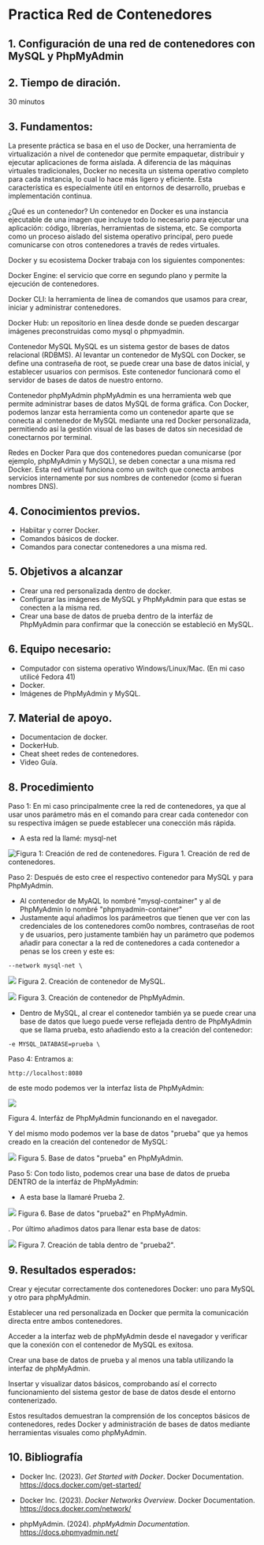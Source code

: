 # Practica Red de Contenedores
## 1. Configuración de una red de contenedores con MySQL y PhpMyAdmin
## 2. Tiempo de diración.
30 minutos
## 3. Fundamentos:

La presente práctica se basa en el uso de Docker, una herramienta de virtualización a nivel de contenedor que permite empaquetar, distribuir y ejecutar aplicaciones de forma aislada. A diferencia de las máquinas virtuales tradicionales, Docker no necesita un sistema operativo completo para cada instancia, lo cual lo hace más ligero y eficiente. Esta característica es especialmente útil en entornos de desarrollo, pruebas e implementación continua.

¿Qué es un contenedor?
Un contenedor en Docker es una instancia ejecutable de una imagen que incluye todo lo necesario para ejecutar una aplicación: código, librerías, herramientas de sistema, etc. Se comporta como un proceso aislado del sistema operativo principal, pero puede comunicarse con otros contenedores a través de redes virtuales.

 Docker y su ecosistema
Docker trabaja con los siguientes componentes:

Docker Engine: el servicio que corre en segundo plano y permite la ejecución de contenedores.

Docker CLI: la herramienta de línea de comandos que usamos para crear, iniciar y administrar contenedores.

Docker Hub: un repositorio en línea desde donde se pueden descargar imágenes preconstruidas como mysql o phpmyadmin.

Contenedor MySQL
MySQL es un sistema gestor de bases de datos relacional (RDBMS). Al levantar un contenedor de MySQL con Docker, se define una contraseña de root, se puede crear una base de datos inicial, y establecer usuarios con permisos. Este contenedor funcionará como el servidor de bases de datos de nuestro entorno.

Contenedor phpMyAdmin
phpMyAdmin es una herramienta web que permite administrar bases de datos MySQL de forma gráfica. Con Docker, podemos lanzar esta herramienta como un contenedor aparte que se conecta al contenedor de MySQL mediante una red Docker personalizada, permitiendo así la gestión visual de las bases de datos sin necesidad de conectarnos por terminal.

Redes en Docker
Para que dos contenedores puedan comunicarse (por ejemplo, phpMyAdmin y MySQL), se deben conectar a una misma red Docker. Esta red virtual funciona como un switch que conecta ambos servicios internamente por sus nombres de contenedor (como si fueran nombres DNS).




## 4. Conocimientos previos.

- Habiitar y correr Docker.
- Comandos básicos de docker.
- Comandos para conectar contenedores a una misma red.

## 5. Objetivos a alcanzar
   
- Crear una red personalizada dentro de docker.
- Configurar las imágenes de MySQL y PhpMyAdmin para que estas se conecten a la misma red.
- Crear una base de datos de prueba dentro de la interfáz de PhpMyAdmin para confirmar que la conección se estableció en MySQL.

## 6. Equipo necesario:
  
- Computador con sistema operativo Windows/Linux/Mac. (En mi caso utilicé Fedora 41)
- Docker.
- Imágenes de PhpMyAdmin y MySQL.

## 7. Material de apoyo.
   
- Documentacion de docker.
- DockerHub.
- Cheat sheet redes de contenedores.
- Video Guía.

## 8. Procedimiento

Paso 1: En mi caso principalmente cree la red de contenedores, ya que al usar unos parámetro más en el comando para crear cada contenedor con su respectiva imágen se puede establecer una conección más rápida.
- A esta red la llamé: mysql-net

![Figura 1: Creación de red de contenedores.](src/Captura%20desde%202025-04-23%2000-44-21.png)
Figura 1. Creación de red de contenedores.


Paso 2: Después de esto cree el respectivo contenedor para MySQL y para PhpMyAdmin.
- Al contenedor de MyAQL lo nombré "mysql-container" y al de PhpMyAdmin lo nombré "phpmyadmin-container"
- Justamente aquí añadimos los parámeetros que tienen que ver con las credenciales de los contenedores com0o nombres, contraseñas de root y de usuarios, pero justamente también hay un parámetro que podemos añadir para conectar a la red de contenedores a cada contenedor a penas se los creen y este es: 

```
--network mysql-net \
```

![](src/Captura%20desde%202025-04-23%2000-45-02.png)
Figura 2. Creación de contenedor de MySQL.


![](src/Captura%20desde%202025-04-23%2000-45-34.png)
Figura 3. Creación de contenedor de PhpMyAdmin.

- Dentro de MySQL, al crear el contenedor también ya se puede crear una base de datos que luego puede verse reflejada dentro de PhpMyAdmin que se llama prueba, esto añadiendo esto a la creación del contenedor:

```
-e MYSQL_DATABASE=prueba \
```

Paso 4: Entramos a:

```
http://localhost:8080
```
de este modo podemos ver la interfaz lista de PhpMyAdmin:

![](src/Captura%20desde%202025-04-23%2001-17-43.png)

Figura 4. Interfáz de PhpMyAdmin funcionando en el navegador.

Y del mismo modo podemos ver la base de datos "prueba" que ya hemos creado en la creación del contenedor de MySQL:

![](src/Captura%20desde%202025-04-23%2000-46-57.png)
Figura 5. Base de datos "prueba" en PhpMyAdmin.

Paso 5: Con todo listo, podemos crear una base de datos de prueba DENTRO de la interfáz de PhpMyAdmin:
- A esta base la llamaré Prueba 2.

![](src/Captura%20desde%202025-04-23%2001-21-08.png)
Figura 6. Base de datos "prueba2" en PhpMyAdmin.

. Por último añadimos datos para llenar esta base de datos:

![](src/Captura%20desde%202025-04-23%2001-24-34.png)
Figura 7. Creación de tabla dentro de "prueba2".

## 9. Resultados esperados:
    
Crear y ejecutar correctamente dos contenedores Docker: uno para MySQL y otro para phpMyAdmin.

Establecer una red personalizada en Docker que permita la comunicación directa entre ambos contenedores.

Acceder a la interfaz web de phpMyAdmin desde el navegador y verificar que la conexión con el contenedor de MySQL es exitosa.

Crear una base de datos de prueba y al menos una tabla utilizando la interfaz de phpMyAdmin.

Insertar y visualizar datos básicos, comprobando así el correcto funcionamiento del sistema gestor de base de datos desde el entorno contenerizado.

Estos resultados demuestran la comprensión de los conceptos básicos de contenedores, redes Docker y administración de bases de datos mediante herramientas visuales como phpMyAdmin.



## 10. Bibliografía
 
- Docker Inc. (2023). *Get Started with Docker*. Docker Documentation.  
  https://docs.docker.com/get-started/

- Docker Inc. (2023). *Docker Networks Overview*. Docker Documentation.  
  https://docs.docker.com/network/

- phpMyAdmin. (2024). *phpMyAdmin Documentation*.  
  https://docs.phpmyadmin.net/
